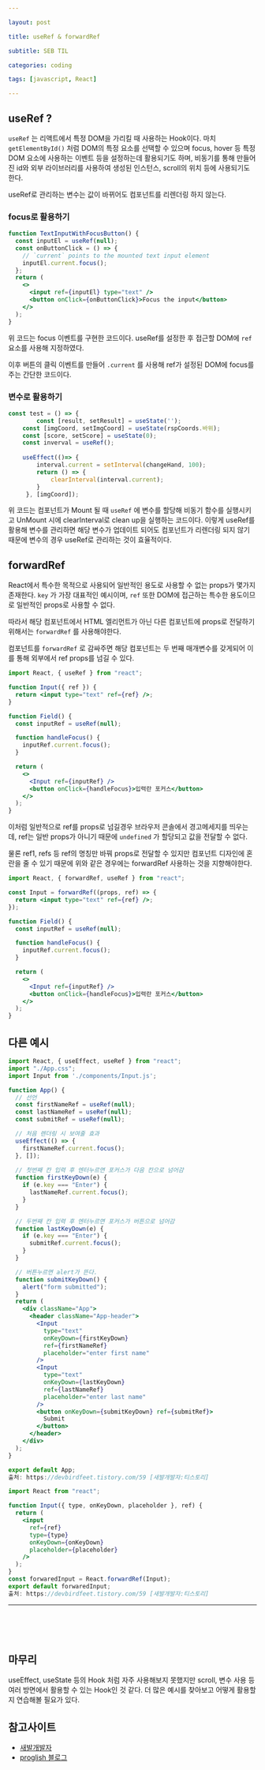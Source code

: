 ```yaml
---

layout: post

title: useRef & forwardRef

subtitle: SEB TIL

categories: coding

tags: [javascript, React]

---
```


## useRef ?

`useRef` 는 리액트에서 특정 DOM을 가리킬 때 사용하는 Hook이다. 마치 `getElementById()` 처럼 DOM의 특정 요소를 선택할 수 있으며 focus, hover 등 특정 DOM 요소에 사용하는 이벤트 등을 설정하는데 활용되기도 하며, 비동기를 통해 만들어진 id와 외부 라이브러리를 사용하여 생성된 인스턴스, scroll의 위치 등에 사용되기도 한다.

useRef로 관리하는 변수는 값이 바뀌어도 컴포넌트를 리렌더링 하지 않는다.

### focus로 활용하기

```jsx
function TextInputWithFocusButton() {
  const inputEl = useRef(null);
  const onButtonClick = () => {
    // `current` points to the mounted text input element
    inputEl.current.focus();
  };
  return (
    <>
      <input ref={inputEl} type="text" />
      <button onClick={onButtonClick}>Focus the input</button>
    </>
  );
}
```

위 코드는 focus 이벤트를 구현한 코드이다. useRef를 설정한 후 접근할 DOM에 `ref` 요소를 사용해 지정하였다. 

이후 버튼의 클릭 이벤트를 만들어 `.current` 를 사용해 ref가 설정된 DOM에 focus를 주는 간단한 코드이다.

### 변수로 활용하기

```jsx
const test = () => {
		const [result, setResult] = useState('');
    const [imgCoord, setImgCoord] = useState(rspCoords.바위);
    const [score, setScore] = useState(0);
    const inverval = useRef();
    
    useEffect(()=> {
    	interval.current = setInterval(changeHand, 100);
        return () => {
        	clearInterval(interval.current);
        }
     }, [imgCoord]);
```

위 코드는 컴포넌트가 Mount 될 때 `useRef` 에 변수를 할당해 비동기 함수를 실행시키고 UnMount 시에 clearInterval로 clean up을 실행하는 코드이다. 이렇게 useRef를 활용해 변수를 관리하면 해당 변수가 업데이트 되어도 컴포넌트가 리렌더링 되지 않기 때문에 변수의 경우 useRef로 관리하는 것이 효율적이다.

## forwardRef

React에서 특수한 목적으로 사용되어 일반적인 용도로 사용할 수 없는 props가 몇가지 존재한다. `key` 가 가장 대표적인 예시이며, `ref` 또한 DOM에 접근하는 특수한 용도이므로 일반적인 props로 사용할 수 없다. 

따라서 해당 컴포넌트에서 HTML 엘리먼트가 아닌 다른 컴포넌트에 props로 전달하기 위해서는 `forwardRef` 를 사용해야한다.

컴포넌트를 `forwardRef` 로 감싸주면 해당 컴포넌트는 두 번째 매개변수를 갖게되어 이를 통해 외부에서 ref props를 넘길 수 있다.

```jsx
import React, { useRef } from "react";

function Input({ ref }) {
  return <input type="text" ref={ref} />;
}

function Field() {
  const inputRef = useRef(null);

  function handleFocus() {
    inputRef.current.focus();
  }

  return (
    <>
      <Input ref={inputRef} />
      <button onClick={handleFocus}>입력란 포커스</button>
    </>
  );
}
```

이처럼 일반적으로 ref를 props로 넘길경우 브라우저 콘솔에서 경고메세지를 띄우는데, ref는 일반 props가 아니기 때문에 `undefined` 가 할당되고 값을 전달할 수 없다. 

물론 ref1, refs 등 ref의 명칭만 바꿔 props로 전달할 수 있지만 컴포넌트 디자인에 혼란을 줄 수 있기 때문에 위와 같은 경우에는 forwardRef 사용하는 것을 지향해야한다.

```jsx
import React, { forwardRef, useRef } from "react";

const Input = forwardRef((props, ref) => {
  return <input type="text" ref={ref} />;
});

function Field() {
  const inputRef = useRef(null);

  function handleFocus() {
    inputRef.current.focus();
  }

  return (
    <>
      <Input ref={inputRef} />
      <button onClick={handleFocus}>입력란 포커스</button>
    </>
  );
}
```

## 다른 예시

```jsx
import React, { useEffect, useRef } from "react";
import "./App.css";
import Input from './components/Input.js';

function App() {
  // 선언 
  const firstNameRef = useRef(null);
  const lastNameRef = useRef(null);
  const submitRef = useRef(null);

  // 처음 렌더링 시 보여줄 효과 
  useEffect(() => {
    firstNameRef.current.focus();
  }, []);
  
  // 첫번째 칸 입력 후 엔터누르면 포커스가 다음 칸으로 넘어감 
  function firstKeyDown(e) {
    if (e.key === "Enter") {
      lastNameRef.current.focus();
    }
  }

  // 두번째 칸 입력 후 엔터누르면 포커스가 버튼으로 넘어감 
  function lastKeyDown(e) {
    if (e.key === "Enter") {
      submitRef.current.focus();
    }
  }

  // 버튼누르면 alert가 뜬다.
  function submitKeyDown() {
    alert("form submitted");
  }
  return (
    <div className="App">
      <header className="App-header">
        <Input
          type="text"
          onKeyDown={firstKeyDown}
          ref={firstNameRef}
          placeholder="enter first name"
        />
        <Input
          type="text"
          onKeyDown={lastKeyDown}
          ref={lastNameRef}
          placeholder="enter last name"
        />
        <button onKeyDown={submitKeyDown} ref={submitRef}>
          Submit
        </button>
      </header>
    </div>
  );
}

export default App;
출처: https://devbirdfeet.tistory.com/59 [새발개발자:티스토리]
```

```jsx
import React from "react";

function Input({ type, onKeyDown, placeholder }, ref) {
  return (
    <input
      ref={ref}
      type={type}
      onKeyDown={onKeyDown}
      placeholder={placeholder}
    />
  );
}
const forwaredInput = React.forwardRef(Input);
export default forwaredInput; 
출처: https://devbirdfeet.tistory.com/59 [새발개발자:티스토리]
```

---
<br><br><br>
## 마무리

useEffect, useState 등의 Hook 처럼 자주 사용해보지 못했지만 scroll, 변수 사용 등 여러 방면에서 활용할 수 있는 Hook인 것 같다. 더 많은 예시를 찾아보고 어떻게 활용할지 연습해볼 필요가 있다.


## 참고사이트
- [새발개발자](https://devbirdfeet.tistory.com/59)
- [proglish 블로그](https://proglish.tistory.com/179)

